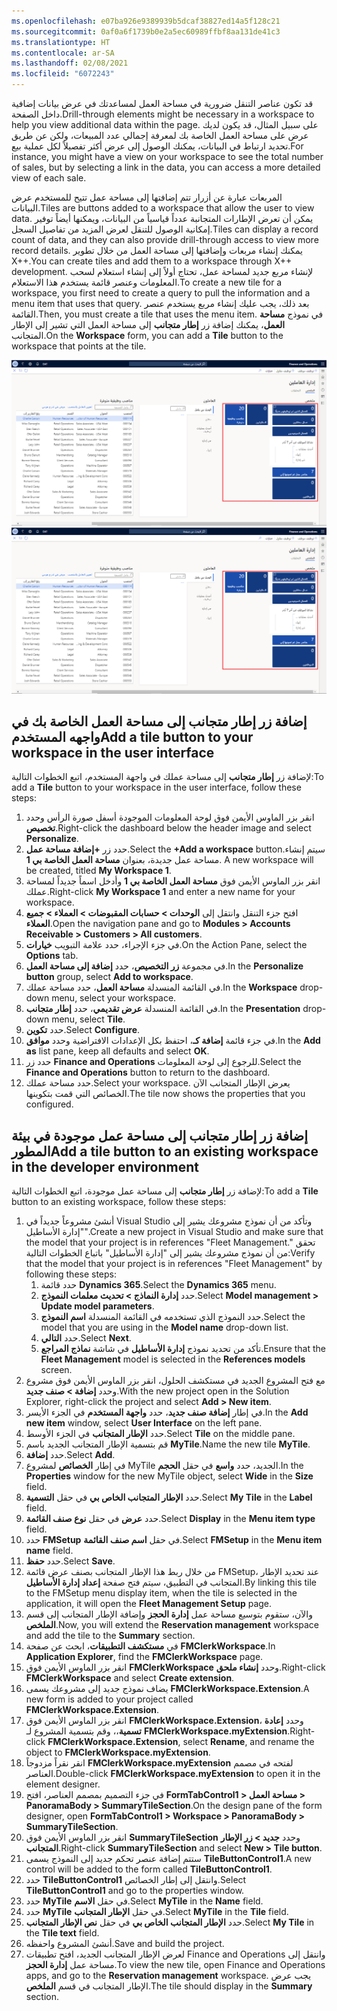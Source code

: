 ```yaml
---
ms.openlocfilehash: e07ba926e9389939b5dcaf38827ed14a5f128c21
ms.sourcegitcommit: 0af0a6f1739b0e2a5ec60989ffbf8aa131de41c3
ms.translationtype: HT
ms.contentlocale: ar-SA
ms.lasthandoff: 02/08/2021
ms.locfileid: "6072243"
---
```


<span data-ttu-id="b07ca-101">قد تكون عناصر التنقل ضرورية في مساحة العمل لمساعدتك في عرض بيانات إضافية داخل الصفحة.</span><span class="sxs-lookup"><span data-stu-id="b07ca-101">Drill-through elements might be necessary in a workspace to help you view additional data within the page.</span></span> <span data-ttu-id="b07ca-102">على سبيل المثال، قد يكون لديك عرض على مساحة العمل الخاصة بك لمعرفة إجمالي عدد المبيعات، ولكن عن طريق تحديد ارتباط في البيانات، يمكنك الوصول إلى عرض أكثر تفصيلاً لكل عملية بيع.</span><span class="sxs-lookup"><span data-stu-id="b07ca-102">For instance, you might have a view on your workspace to see the total number of sales, but by selecting a link in the data, you can access a more detailed view of each sale.</span></span> 

<span data-ttu-id="b07ca-103">المربعات عبارة عن أزرار تتم إضافتها إلى مساحة عمل تتيح للمستخدم عرض البيانات.</span><span class="sxs-lookup"><span data-stu-id="b07ca-103">Tiles are buttons added to a workspace that allow the user to view data.</span></span>
<span data-ttu-id="b07ca-104">يمكن أن تعرض الإطارات المتجانبة عدداً قياسياً من البيانات، ويمكنها أيضاً توفير إمكانية الوصول للتنقل لعرض المزيد من تفاصيل السجل.</span><span class="sxs-lookup"><span data-stu-id="b07ca-104">Tiles can display a record count of data, and they can also provide drill-through access to view more record details.</span></span> <span data-ttu-id="b07ca-105">يمكنك إنشاء مربعات وإضافتها إلى مساحة العمل من خلال تطوير X++.</span><span class="sxs-lookup"><span data-stu-id="b07ca-105">You can create tiles and add them to a workspace through X++ development.</span></span> <span data-ttu-id="b07ca-106">لإنشاء مربع جديد لمساحة عمل، تحتاج أولاً إلى إنشاء استعلام لسحب المعلومات وعنصر قائمة يستخدم هذا الاستعلام.</span><span class="sxs-lookup"><span data-stu-id="b07ca-106">To create a new tile for a workspace, you first need to create a query to pull the information and a menu item that uses that query.</span></span> <span data-ttu-id="b07ca-107">بعد ذلك، يجب عليك إنشاء مربع يستخدم عنصر القائمة.</span><span class="sxs-lookup"><span data-stu-id="b07ca-107">Then, you must create a tile that uses the menu item.</span></span> <span data-ttu-id="b07ca-108">في نموذج **مساحة العمل**، يمكنك إضافة زر **إطار متجانب** إلى مساحة العمل التي تشير إلى الإطار المتجانب.</span><span class="sxs-lookup"><span data-stu-id="b07ca-108">On the **Workspace** form, you can add a **Tile** button to the workspace that points at the tile.</span></span>

<span data-ttu-id="b07ca-109">[ ![لقطة شاشة لصفحة مساحة عمل إدارة شؤون العاملين.](../media/tiles.png) ](../media/tiles.png#lightbox)</span><span class="sxs-lookup"><span data-stu-id="b07ca-109">[ ![Screenshot of the Personnel management workspace page.](../media/tiles.png) ](../media/tiles.png#lightbox)</span></span>

## <a name="add-a-tile-button-to-your-workspace-in-the-user-interface"></a><span data-ttu-id="b07ca-110">إضافة زر إطار متجانب إلى مساحة العمل الخاصة بك في واجهه المستخدم</span><span class="sxs-lookup"><span data-stu-id="b07ca-110">Add a tile button to your workspace in the user interface</span></span> 
 

<span data-ttu-id="b07ca-111">لإضافة زر **إطار متجانب** إلى مساحة عملك في واجهة المستخدم، اتبع الخطوات التالية:</span><span class="sxs-lookup"><span data-stu-id="b07ca-111">To add a **Tile** button to your workspace in the user interface, follow these steps:</span></span> 




1.  <span data-ttu-id="b07ca-112">انقر بزر الماوس الأيمن فوق لوحة المعلومات الموجودة أسفل صورة الرأس وحدد **تخصيص**.</span><span class="sxs-lookup"><span data-stu-id="b07ca-112">Right-click the dashboard below the header image and select **Personalize**.</span></span>
2.  <span data-ttu-id="b07ca-113">حدد زر **+إضافة مساحة عمل**.</span><span class="sxs-lookup"><span data-stu-id="b07ca-113">Select the **+Add a workspace** button.</span></span><span data-ttu-id="b07ca-114">سيتم إنشاء مساحة عمل جديدة، بعنوان **مساحة العمل الخاصة بي 1**.</span><span class="sxs-lookup"><span data-stu-id="b07ca-114"> A new workspace will be created, titled **My Workspace 1**.</span></span>
3.  <span data-ttu-id="b07ca-115">انقر بزر الماوس الأيمن فوق **مساحة العمل الخاصة بي 1** وأدخل اسماً جديداً لمساحة عملك.</span><span class="sxs-lookup"><span data-stu-id="b07ca-115">Right-click **My Workspace 1** and enter a new name for your workspace.</span></span> 
4.  <span data-ttu-id="b07ca-116">افتح جزء التنقل وانتقل إلى **الوحدات > حسابات المقبوضات > العملاء > جميع العملاء**.</span><span class="sxs-lookup"><span data-stu-id="b07ca-116">Open the navigation pane and go to **Modules > Accounts Receivable > Customers > All customers**.</span></span>
5.  <span data-ttu-id="b07ca-117">في جزء الإجراء، حدد علامة التبويب **خيارات**.</span><span class="sxs-lookup"><span data-stu-id="b07ca-117">On the Action Pane, select the **Options** tab.</span></span>
6.  <span data-ttu-id="b07ca-118">في مجموعة **زر التخصيص**، حدد **إضافة إلى مساحة العمل**.</span><span class="sxs-lookup"><span data-stu-id="b07ca-118">In the **Personalize button** group, select **Add to workspace**.</span></span>
7.  <span data-ttu-id="b07ca-119">في القائمة المنسدلة **مساحة العمل**، حدد مساحة عملك.</span><span class="sxs-lookup"><span data-stu-id="b07ca-119">In the **Workspace** drop-down menu, select your workspace.</span></span> 
8.  <span data-ttu-id="b07ca-120">في القائمة المنسدلة **عرض تقديمي**، حدد **إطار متجانب**.</span><span class="sxs-lookup"><span data-stu-id="b07ca-120">In the **Presentation** drop-down menu, select **Tile**.</span></span>
9.  <span data-ttu-id="b07ca-121">حدد **تكوين**.</span><span class="sxs-lookup"><span data-stu-id="b07ca-121">Select **Configure**.</span></span>
10. <span data-ttu-id="b07ca-122">في جزء قائمة **إضافة كـ**، احتفظ بكل الإعدادات الافتراضية وحدد **موافق**.</span><span class="sxs-lookup"><span data-stu-id="b07ca-122">In the **Add as** list pane, keep all defaults and select **OK**.</span></span>
11. <span data-ttu-id="b07ca-123">حدد زر **Finance and Operations** للرجوع إلى لوحة المعلومات.</span><span class="sxs-lookup"><span data-stu-id="b07ca-123">Select the **Finance and Operations** button to return to the dashboard.</span></span>
12. <span data-ttu-id="b07ca-124">حدد مساحة عملك.</span><span class="sxs-lookup"><span data-stu-id="b07ca-124">Select your workspace.</span></span> <span data-ttu-id="b07ca-125">يعرض الإطار المتجانب الآن الخصائص التي قمت بتكوينها.</span><span class="sxs-lookup"><span data-stu-id="b07ca-125">The tile now shows the properties that you configured.</span></span>

## <a name="add-a-tile-button-to-an-existing-workspace-in-the-developer-environment"></a><span data-ttu-id="b07ca-126">إضافة زر إطار متجانب إلى مساحة عمل موجودة في بيئة المطور</span><span class="sxs-lookup"><span data-stu-id="b07ca-126">Add a tile button to an existing workspace in the developer environment</span></span>  
 

<span data-ttu-id="b07ca-127">لإضافة زر **إطار متجانب** إلى مساحة عمل موجودة، اتبع الخطوات التالية:</span><span class="sxs-lookup"><span data-stu-id="b07ca-127">To add a **Tile** button to an existing workspace, follow these steps:</span></span>

1.  <span data-ttu-id="b07ca-128">أنشئ مشروعاً جديداً في Visual Studio وتأكد من أن نموذج مشروعك يشير إلى "إدارة الأساطيل".</span><span class="sxs-lookup"><span data-stu-id="b07ca-128">Create a new project in Visual Studio and make sure that the model that your project is in references "Fleet Management."</span></span> <span data-ttu-id="b07ca-129">تحقق من أن نموذج مشروعك يشير إلى "إدارة الأساطيل" باتباع الخطوات التالية:</span><span class="sxs-lookup"><span data-stu-id="b07ca-129">Verify that the model that your project is in references "Fleet Management" by following these steps:</span></span>
    1.  <span data-ttu-id="b07ca-130">حدد قائمة **Dynamics 365**.</span><span class="sxs-lookup"><span data-stu-id="b07ca-130">Select the **Dynamics 365** menu.</span></span> 
    2.  <span data-ttu-id="b07ca-131">حدد **إدارة النماذج > تحديث معلمات النموذج**.</span><span class="sxs-lookup"><span data-stu-id="b07ca-131">Select **Model management > Update model parameters**.</span></span> 
    3.  <span data-ttu-id="b07ca-132">حدد النموذج الذي تستخدمه في القائمة المنسدلة **اسم النموذج**.</span><span class="sxs-lookup"><span data-stu-id="b07ca-132">Select the model that you are using in the **Model name** drop-down list.</span></span> 
    4.  <span data-ttu-id="b07ca-133">حدد **التالي**.</span><span class="sxs-lookup"><span data-stu-id="b07ca-133">Select **Next**.</span></span> 
    5.  <span data-ttu-id="b07ca-134">تأكد من تحديد نموذج **إدارة الأساطيل** في شاشة **نماذج المراجع**.</span><span class="sxs-lookup"><span data-stu-id="b07ca-134">Ensure that the **Fleet Management** model is selected in the **References models** screen.</span></span>
2.  <span data-ttu-id="b07ca-135">مع فتح المشروع الجديد في مستكشف الحلول، انقر بزر الماوس الأيمن فوق مشروع وحدد **إضافة > صنف جديد**.</span><span class="sxs-lookup"><span data-stu-id="b07ca-135">With the new project open in the Solution Explorer, right-click the project and select **Add > New item**.</span></span>
3.  <span data-ttu-id="b07ca-136">في إطار **إضافة صنف جديد**، حدد **واجهة المستخدم** في الجزء الأيسر.</span><span class="sxs-lookup"><span data-stu-id="b07ca-136">In the **Add new item** window, select **User Interface** on the left pane.</span></span>
4.  <span data-ttu-id="b07ca-137">حدد **الإطار المتجانب** في الجزء الأوسط.</span><span class="sxs-lookup"><span data-stu-id="b07ca-137">Select **Tile** on the middle pane.</span></span>
5.  <span data-ttu-id="b07ca-138">قم بتسمية الإطار المتجانب الجديد باسم **MyTile**.</span><span class="sxs-lookup"><span data-stu-id="b07ca-138">Name the new tile **MyTile**.</span></span>
6.  <span data-ttu-id="b07ca-139">حدد **إضافة**.</span><span class="sxs-lookup"><span data-stu-id="b07ca-139">Select **Add**.</span></span>
7.  <span data-ttu-id="b07ca-140">في إطار **الخصائص** لمشروع MyTile الجديد، حدد **واسع** في حقل **الحجم**.</span><span class="sxs-lookup"><span data-stu-id="b07ca-140">In the **Properties** window for the new MyTile object, select **Wide** in the **Size** field.</span></span>
8.  <span data-ttu-id="b07ca-141">حدد **الإطار المتجانب الخاص بي** في حقل **التسمية**.</span><span class="sxs-lookup"><span data-stu-id="b07ca-141">Select **My Tile** in the **Label** field.</span></span>
9.  <span data-ttu-id="b07ca-142">حدد **عرض** في حقل **نوع صنف القائمة**.</span><span class="sxs-lookup"><span data-stu-id="b07ca-142">Select **Display** in the **Menu item type** field.</span></span>
10. <span data-ttu-id="b07ca-143">حدد **FMSetup** في حقل **اسم صنف القائمة**.</span><span class="sxs-lookup"><span data-stu-id="b07ca-143">Select **FMSetup** in the **Menu item name** field.</span></span>
11. <span data-ttu-id="b07ca-144">حدد **حفظ**.</span><span class="sxs-lookup"><span data-stu-id="b07ca-144">Select **Save**.</span></span>
12. <span data-ttu-id="b07ca-145">من خلال ربط هذا الإطار المتجانب بصنف عرض قائمة FMSetup، عند تحديد الإطار المتجانب في التطبيق، سيتم فتح صفحة **إعداد إدارة الأساطيل**.</span><span class="sxs-lookup"><span data-stu-id="b07ca-145">By linking this tile to the FMSetup menu display item, when the tile is selected in the application, it will open the **Fleet Management Setup** page.</span></span>
13. <span data-ttu-id="b07ca-146">والآن، ستقوم بتوسيع مساحة عمل **إدارة الحجز** وإضافة الإطار المتجانب إلى قسم **الملخص**.</span><span class="sxs-lookup"><span data-stu-id="b07ca-146">Now, you will extend the **Reservation management** workspace and add the tile to the **Summary** section.</span></span>
14. <span data-ttu-id="b07ca-147">في **مستكشف التطبيقات**، ابحث عن صفحة **FMClerkWorkspace**.</span><span class="sxs-lookup"><span data-stu-id="b07ca-147">In **Application Explorer**, find the **FMClerkWorkspace** page.</span></span>
15. <span data-ttu-id="b07ca-148">انقر بزر الماوس الأيمن فوق **FMClerkWorkspace** وحدد **إنشاء ملحق**.</span><span class="sxs-lookup"><span data-stu-id="b07ca-148">Right-click **FMClerkWorkspace** and select **Create extension**.</span></span>
16. <span data-ttu-id="b07ca-149">يضاف نموذج جديد إلى مشروعك يسمى **FMClerkWorkspace.Extension**.</span><span class="sxs-lookup"><span data-stu-id="b07ca-149">A new form is added to your project called **FMClerkWorkspace.Extension**.</span></span>
17. <span data-ttu-id="b07ca-150">انقر بزر الماوس الأيمن فوق **FMClerkWorkspace.Extension**، وحدد **إعادة تسمية**،، وقم بتسمية المشروع لـ **FMClerkWorkspace.myExtension**.</span><span class="sxs-lookup"><span data-stu-id="b07ca-150">Right-click **FMClerkWorkspace.Extension**, select **Rename**, and rename the object to **FMClerkWorkspace.myExtension**.</span></span>
18. <span data-ttu-id="b07ca-151">انقر نقراً مزدوجاً **FMClerkWorkspace.myExtension** لفتحه في مصمم العناصر.</span><span class="sxs-lookup"><span data-stu-id="b07ca-151">Double-click **FMClerkWorkspace.myExtension** to open it in the element designer.</span></span>
19. <span data-ttu-id="b07ca-152">في جزء التصميم بمصمم العناصر، افتح **FormTabControl1 > مساحة العمل > PanoramaBody ‏> SummaryTileSection**.</span><span class="sxs-lookup"><span data-stu-id="b07ca-152">On the design pane of the form designer, open **FormTabControl1 >  Workspace > PanoramaBody > SummaryTileSection**.</span></span>
20. <span data-ttu-id="b07ca-153">انقر بزر الماوس الأيمن فوق **SummaryTileSection** وحدد **جديد > زر الإطار المتجانب**.</span><span class="sxs-lookup"><span data-stu-id="b07ca-153">Right-click **SummaryTileSection** and select **New > Tile button**.</span></span>
21. <span data-ttu-id="b07ca-154">ستتم إضافة عنصر تحكم جديد إلى النموذج يسمى **TileButtonControl1**.</span><span class="sxs-lookup"><span data-stu-id="b07ca-154">A new control will be added to the form called **TileButtonControl1**.</span></span>
22. <span data-ttu-id="b07ca-155">حدد **TileButtonControl1** وانتقل إلى إطار الخصائص.</span><span class="sxs-lookup"><span data-stu-id="b07ca-155">Select **TileButtonControl1** and go to the properties window.</span></span>
23. <span data-ttu-id="b07ca-156">حدد **MyTile** في حقل **الاسم**.</span><span class="sxs-lookup"><span data-stu-id="b07ca-156">Select **MyTile** in the **Name** field.</span></span>
24. <span data-ttu-id="b07ca-157">حدد **MyTile** في حقل **الإطار المتجانب**.</span><span class="sxs-lookup"><span data-stu-id="b07ca-157">Select **MyTile** in the **Tile** field.</span></span>
25. <span data-ttu-id="b07ca-158">حدد **الإطار المتجانب الخاص بي** في حقل **نص الإطار المتجانب**.</span><span class="sxs-lookup"><span data-stu-id="b07ca-158">Select **My Tile** in the **Tile text** field.</span></span>
26. <span data-ttu-id="b07ca-159">أنشئ المشروع واحفظه.</span><span class="sxs-lookup"><span data-stu-id="b07ca-159">Save and build the project.</span></span>
27. <span data-ttu-id="b07ca-160">لعرض الإطار المتجانب الجديد، افتح تطبيقات Finance and Operations وانتقل إلى مساحة عمل **إدارة الحجز**.</span><span class="sxs-lookup"><span data-stu-id="b07ca-160">To view the new tile, open Finance and Operations apps,    and go to the **Reservation management** workspace.</span></span> <span data-ttu-id="b07ca-161">يجب عرض الإطار المتجانب في قسم **الملخص**.</span><span class="sxs-lookup"><span data-stu-id="b07ca-161">The tile should display in the **Summary** section.</span></span>

